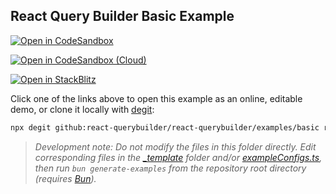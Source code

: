 ## React Query Builder Basic Example

[![Open in CodeSandbox](https://img.shields.io/badge/Open_in-CodeSandbox-000000?logo=codesandbox)](https://codesandbox.io/s/github/react-querybuilder/react-querybuilder/tree/main/examples/basic?file=/src/App.jsx)

[![Open in CodeSandbox (Cloud)](https://img.shields.io/badge/Open_in-CodeSandbox_%28Cloud%29-000000?logo=codesandbox)](https://codesandbox.io/p/sandbox/github/react-querybuilder/react-querybuilder/tree/main/examples/basic?file=/src/App.jsx)

[![Open in StackBlitz](https://img.shields.io/badge/Open_in-StackBlitz-1269D3?logo=stackblitz)](https://stackblitz.com/github/react-querybuilder/react-querybuilder/tree/main/examples/basic?file=src/App.jsx)

Click one of the links above to open this example as an online, editable demo, or clone it locally with [degit](https://www.npmjs.com/package/degit):

```bash
npx degit github:react-querybuilder/react-querybuilder/examples/basic rqb-example-basic
```

> _Development note: Do not modify the files in this folder directly. Edit corresponding files in the [\_template](../_template) folder and/or [exampleConfigs.ts](../exampleConfigs.ts), then run `bun generate-examples` from the repository root directory (requires [Bun](https://bun.sh/))._
